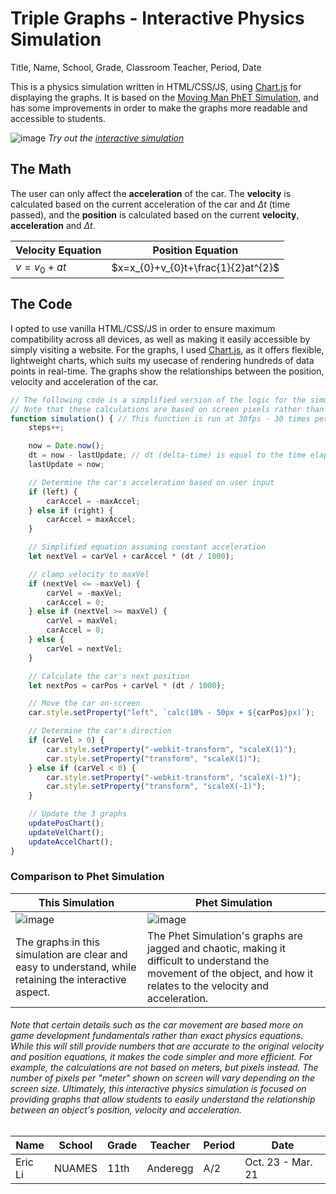 # Triple Graphs - Interactive Physics Simulation

Title, Name, School, Grade, Classroom Teacher, Period, Date

This is a physics simulation written in HTML/CSS/JS, using [Chart.js](https://www.chartjs.org) for displaying the graphs. It is based on the [Moving Man PhET Simulation](https://phet.colorado.edu/sims/cheerpj/moving-man/latest/moving-man.html?simulation=moving-man), and has some improvements in order to make the graphs more readable and accessible to students.

![image](https://github.com/user-attachments/assets/14e5462f-dfa3-4e4d-8c21-3b2a160d4262)
*Try out the [interactive simulation](https://icemaster-eric.github.io/Triple-Graphs/)*

## The Math

The user can only affect the **acceleration** of the car. The **velocity** is calculated based on the current acceleration of the car and $\Delta t$ (time passed), and the **position** is calculated based on the current **velocity**, **acceleration** and $\Delta t$.

| Velocity Equation | Position Equation |
| --- | --- |
| $v=v_{0}+at$ | $x=x_{0}+v_{0}t+\frac{1}{2}at^{2}$ |

## The Code

I opted to use vanilla HTML/CSS/JS in order to ensure maximum compatibility across all devices, as well as making it easily accessible by simply visiting a website. For the graphs, I used [Chart.js](https://www.chartjs.org), as it offers flexible, lightweight charts, which suits my usecase of rendering hundreds of data points in real-time. The graphs show the relationships between the position, velocity and acceleration of the car.

```js
// The following code is a simplified version of the logic for the simulation.
// Note that these calculations are based on screen pixels rather than actual meters.
function simulation() { // This function is run at 30fps - 30 times per second.
    steps++;

    now = Date.now();
    dt = now - lastUpdate; // dt (delta-time) is equal to the time elapsed since the last frame
    lastUpdate = now;

    // Determine the car's acceleration based on user input
    if (left) {
        carAccel = -maxAccel;
    } else if (right) {
        carAccel = maxAccel;
    }

    // Simplified equation assuming constant acceleration
    let nextVel = carVel + carAccel * (dt / 1000);

    // clamp velocity to maxVel
    if (nextVel <= -maxVel) {
        carVel = -maxVel;
        carAccel = 0;
    } else if (nextVel >= maxVel) {
        carVel = maxVel;
        carAccel = 0;
    } else {
        carVel = nextVel;
    }

    // Calculate the car's next position
    let nextPos = carPos + carVel * (dt / 1000);

    // Move the car on-screen
    car.style.setProperty("left", `calc(10% - 50px + ${carPos}px)`);

    // Determine the car's direction
    if (carVel > 0) {
        car.style.setProperty("-webkit-transform", "scaleX(1)");
        car.style.setProperty("transform", "scaleX(1)");
    } else if (carVel < 0) {
        car.style.setProperty("-webkit-transform", "scaleX(-1)");
        car.style.setProperty("transform", "scaleX(-1)");
    }

    // Update the 3 graphs
    updatePosChart();
    updateVelChart();
    updateAccelChart();
}
```

### Comparison to Phet Simulation

| This Simulation | Phet Simulation |
| --- | --- |
| ![image](https://github.com/user-attachments/assets/14e5462f-dfa3-4e4d-8c21-3b2a160d4262) | ![image](https://github.com/user-attachments/assets/53043ffa-fdfc-432e-ab06-5e7fafaadfea) |
| The graphs in this simulation are clear and easy to understand, while retaining the interactive aspect. | The Phet Simulation's graphs are jagged and chaotic, making it difficult to understand the movement of the object, and how it relates to the velocity and acceleration. |

###### Note that certain details such as the car movement are based more on game development fundamentals rather than exact physics equations. While this will still provide numbers that are accurate to the original velocity and position equations, it makes the code simpler and more efficient. For example, the calculations are not based on meters, but pixels instead. The number of pixels per "meter" shown on screen will vary depending on the screen size. Ultimately, this interactive physics simulation is focused on providing graphs that allow students to easily understand the relationship between an object's position, velocity and acceleration.

| Name | School | Grade | Teacher | Period | Date |
| --- | --- | --- | --- | --- | --- |
| Eric Li | NUAMES | 11th | Anderegg | A/2 | Oct. 23 - Mar. 21 |